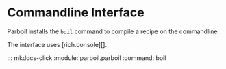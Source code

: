 # Commandline Interface

Parboil installs the `boil` command to compile a recipe on the commandline.

The interface uses [rich.console][].

::: mkdocs-click
	:module: parboil.parboil
	:command: boil
